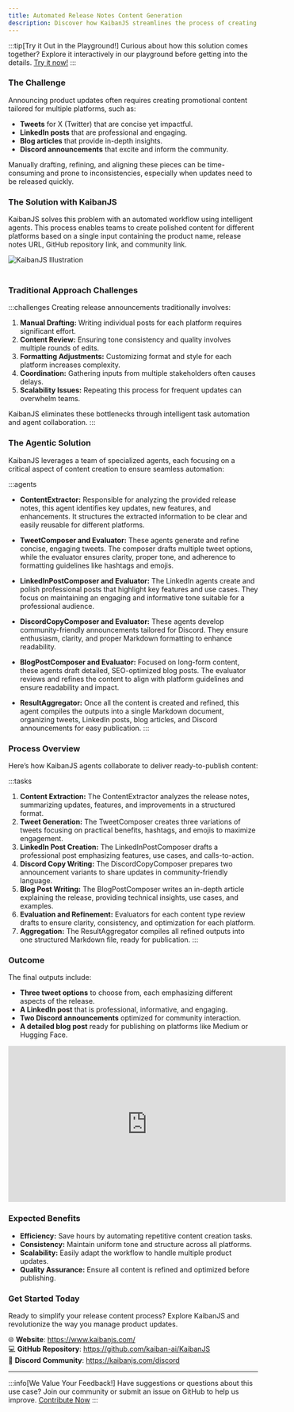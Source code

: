 ```yaml
---
title: Automated Release Notes Content Generation
description: Discover how KaibanJS streamlines the process of creating promotional content for release notes across multiple platforms. Learn how to generate tweets, LinkedIn posts, blog articles, and Discord announcements with ease.
---
```


:::tip[Try it Out in the Playground!]
Curious about how this solution comes together? Explore it interactively in our playground before getting into the details. [Try it now!](https://www.kaibanjs.com/share/RNrmzWds1MpHJEANyymJ)
:::

### The Challenge
Announcing product updates often requires creating promotional content tailored for multiple platforms, such as:
- **Tweets** for X (Twitter) that are concise yet impactful.
- **LinkedIn posts** that are professional and engaging.
- **Blog articles** that provide in-depth insights.
- **Discord announcements** that excite and inform the community.

Manually drafting, refining, and aligning these pieces can be time-consuming and prone to inconsistencies, especially when updates need to be released quickly.

### The Solution with KaibanJS
KaibanJS solves this problem with an automated workflow using intelligent agents. This process enables teams to create polished content for different platforms based on a single input containing the product name, release notes URL, GitHub repository link, and community link.

<img 
    src="https://asset.cloudinary.com/dnno8pxyy/c727b8014eaca115760abf330b87523b" 
    alt="KaibanJS Illustration" 
    style="max-width: 100%; height: auto; margin-bottom: 20px;">


### Traditional Approach Challenges
:::challenges
Creating release announcements traditionally involves:
1. **Manual Drafting:** Writing individual posts for each platform requires significant effort.
2. **Content Review:** Ensuring tone consistency and quality involves multiple rounds of edits.
3. **Formatting Adjustments:** Customizing format and style for each platform increases complexity.
4. **Coordination:** Gathering inputs from multiple stakeholders often causes delays.
5. **Scalability Issues:** Repeating this process for frequent updates can overwhelm teams.

KaibanJS eliminates these bottlenecks through intelligent task automation and agent collaboration.
:::

### The Agentic Solution
KaibanJS leverages a team of specialized agents, each focusing on a critical aspect of content creation to ensure seamless automation:

:::agents
- **ContentExtractor:** Responsible for analyzing the provided release notes, this agent identifies key updates, new features, and enhancements. It structures the extracted information to be clear and easily reusable for different platforms.

- **TweetComposer and Evaluator:** These agents generate and refine concise, engaging tweets. The composer drafts multiple tweet options, while the evaluator ensures clarity, proper tone, and adherence to formatting guidelines like hashtags and emojis.

- **LinkedInPostComposer and Evaluator:** The LinkedIn agents create and polish professional posts that highlight key features and use cases. They focus on maintaining an engaging and informative tone suitable for a professional audience.

- **DiscordCopyComposer and Evaluator:** These agents develop community-friendly announcements tailored for Discord. They ensure enthusiasm, clarity, and proper Markdown formatting to enhance readability.

- **BlogPostComposer and Evaluator:** Focused on long-form content, these agents draft detailed, SEO-optimized blog posts. The evaluator reviews and refines the content to align with platform guidelines and ensure readability and impact.

- **ResultAggregator:** Once all the content is created and refined, this agent compiles the outputs into a single Markdown document, organizing tweets, LinkedIn posts, blog articles, and Discord announcements for easy publication.
:::

### Process Overview
Here’s how KaibanJS agents collaborate to deliver ready-to-publish content:

:::tasks
1. **Content Extraction:** The ContentExtractor analyzes the release notes, summarizing updates, features, and improvements in a structured format.
2. **Tweet Generation:** The TweetComposer creates three variations of tweets focusing on practical benefits, hashtags, and emojis to maximize engagement.
3. **LinkedIn Post Creation:** The LinkedInPostComposer drafts a professional post emphasizing features, use cases, and calls-to-action.
4. **Discord Copy Writing:** The DiscordCopyComposer prepares two announcement variants to share updates in community-friendly language.
5. **Blog Post Writing:** The BlogPostComposer writes an in-depth article explaining the release, providing technical insights, use cases, and examples.
6. **Evaluation and Refinement:** Evaluators for each content type review drafts to ensure clarity, consistency, and optimization for each platform.
7. **Aggregation:** The ResultAggregator compiles all refined outputs into one structured Markdown file, ready for publication.
:::

### Outcome
The final outputs include:
- **Three tweet options** to choose from, each emphasizing different aspects of the release.
- **A LinkedIn post** that is professional, informative, and engaging.
- **Two Discord announcements** optimized for community interaction.
- **A detailed blog post** ready for publishing on platforms like Medium or Hugging Face.

<div style={{position: 'relative', paddingBottom: '56.25%', height: 0, overflow: 'hidden', maxWidth: '100%', marginBottom: '20px'}}>
<iframe width="560" height="315" 
    src="https://asset.cloudinary.com/dnno8pxyy/da265cd8ad565f90c083ef7a07328774" 
    title="KaibanJS Video" 
    frameborder="0" 
    allow="accelerometer; autoplay; clipboard-write; encrypted-media; gyroscope; picture-in-picture; web-share" 
    referrerpolicy="strict-origin-when-cross-origin" 
    allowfullscreen 
    style={{position: 'absolute', top: 0, left: 0, width: '100%', height: '100%'}}>
</iframe>
</div>


### Expected Benefits
- **Efficiency:** Save hours by automating repetitive content creation tasks.
- **Consistency:** Maintain uniform tone and structure across all platforms.
- **Scalability:** Easily adapt the workflow to handle multiple product updates.
- **Quality Assurance:** Ensure all content is refined and optimized before publishing.

### Get Started Today
Ready to simplify your release content process? Explore KaibanJS and revolutionize the way you manage product updates.

🌐 **Website**: https://www.kaibanjs.com/  
💻 **GitHub Repository**: https://github.com/kaiban-ai/KaibanJS  
🤝 **Discord Community**: https://kaibanjs.com/discord

---

:::info[We Value Your Feedback!]
Have suggestions or questions about this use case? Join our community or submit an issue on GitHub to help us improve. [Contribute Now](https://github.com/kaiban-ai/KaibanJS/issues)
:::

